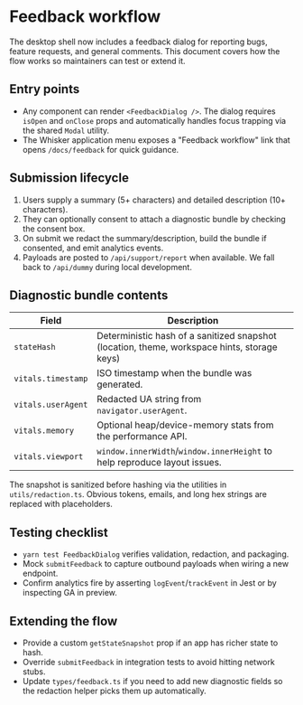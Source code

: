 # Feedback workflow

The desktop shell now includes a feedback dialog for reporting bugs, feature requests, and general comments. This document
covers how the flow works so maintainers can test or extend it.

## Entry points

- Any component can render `<FeedbackDialog />`. The dialog requires `isOpen` and `onClose` props and automatically handles
  focus trapping via the shared `Modal` utility.
- The Whisker application menu exposes a "Feedback workflow" link that opens `/docs/feedback` for quick guidance.

## Submission lifecycle

1. Users supply a summary (5+ characters) and detailed description (10+ characters).
2. They can optionally consent to attach a diagnostic bundle by checking the consent box.
3. On submit we redact the summary/description, build the bundle if consented, and emit analytics events.
4. Payloads are posted to `/api/support/report` when available. We fall back to `/api/dummy` during local development.

## Diagnostic bundle contents

| Field              | Description                                                                                |
| ------------------ | ------------------------------------------------------------------------------------------ |
| `stateHash`        | Deterministic hash of a sanitized snapshot (location, theme, workspace hints, storage keys) |
| `vitals.timestamp` | ISO timestamp when the bundle was generated.                                               |
| `vitals.userAgent` | Redacted UA string from `navigator.userAgent`.                                             |
| `vitals.memory`    | Optional heap/device-memory stats from the performance API.                                |
| `vitals.viewport`  | `window.innerWidth`/`window.innerHeight` to help reproduce layout issues.                  |

The snapshot is sanitized before hashing via the utilities in `utils/redaction.ts`. Obvious tokens, emails, and long
hex strings are replaced with placeholders.

## Testing checklist

- `yarn test FeedbackDialog` verifies validation, redaction, and packaging.
- Mock `submitFeedback` to capture outbound payloads when wiring a new endpoint.
- Confirm analytics fire by asserting `logEvent`/`trackEvent` in Jest or by inspecting GA in preview.

## Extending the flow

- Provide a custom `getStateSnapshot` prop if an app has richer state to hash.
- Override `submitFeedback` in integration tests to avoid hitting network stubs.
- Update `types/feedback.ts` if you need to add new diagnostic fields so the redaction helper picks them up automatically.
